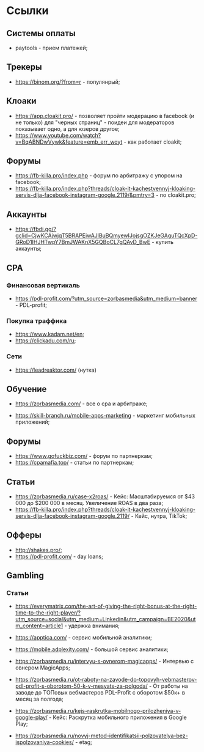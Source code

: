 # Ссылки

## Системы оплаты

- paytools - прием платежей;

## Трекеры

- https://binom.org/?from=r - популянрый;

## Клоаки

- https://app.cloakit.pro/ - позволяет пройти модерацию в facebook (и не только) для "черных страниц" - поидеи для модераторов показывает одно, а для юзеров другое;
- https://www.youtube.com/watch?v=BqABNDwVywk&feature=emb_err_woyt - как работает cloakit;

## Форумы

- https://fb-killa.pro/index.php - форум по арбитражу с упором на facebook;
- https://fb-killa.pro/index.php?threads/cloak-it-kachestvennyj-kloaking-servis-dlja-facebook-instagram-google.2119/&pmtry=3 - по cloakit.pro;

## Аккаунты

- https://fbdi.gg/?gclid=CjwKCAjwjqT5BRAPEiwAJlBuBQmyewIJojsgOZKJeGAguTQcXpD-GRoD1IHJHTwpY7BmJWAKnX5GQBoCL7gQAvD_BwE - купить аккаунты;

## CPA

### Финансовая вертикаль

- https://pdl-profit.com/?utm_source=zorbasmedia&utm_medium=banner - PDL-profit;

### Покупка траффика

- https://www.kadam.net/en;
- https://clickadu.com/ru;

### Сети

- https://leadreaktor.com/ (нутка)

## Обучение

- https://zorbasmedia.com/ - все о cpa и арбитраже;

- https://skill-branch.ru/mobile-apps-marketing - маркетинг мобильных приложений;

## Форумы

- https://www.gofuckbiz.com/ - форум по партнеркам;
- https://cpamafia.top/ - статьи по партнеркам;

## Статьи

- https://zorbasmedia.ru/case-x2roas/ - Кейс: Масштабируемся от $43 000 до $200 000 в месяц. Увеличение ROAS в два раза;
- https://fb-killa.pro/index.php?threads/cloak-it-kachestvennyj-kloaking-servis-dlja-facebook-instagram-google.2119/ - Кейс, нутра, TikTok;

## Офферы

- http://shakes.pro/;
- https://pdl-profit.com/ - day loans;

## Gambling

### Статьи

- https://everymatrix.com/the-art-of-giving-the-right-bonus-at-the-right-time-to-the-right-player/?utm_source=social&utm_medium=Linkedin&utm_campaign=BE2020&utm_content=article1 - удержка внимания;

- https://apptica.com/ - сервис мобильной аналитики;

- https://mobile.adplexity.com/ - большой сервис аналитики;

- https://zorbasmedia.ru/intervyu-s-ovnerom-magicapps/ - Интервью с овнером MagicApps;

- https://zorbasmedia.ru/ot-raboty-na-zavode-do-topovyh-vebmasterov-pdl-profit-s-oborotom-50-k-v-mesyats-za-polgoda/ - От работы на заводе до ТОПовых вебмастеров PDL-Profit с оборотом $50к+ в месяц за полгода;

- https://zorbasmedia.ru/kejs-raskrutka-mobilnogo-prilozheniya-v-google-play/ - Кейс: Раскрутка мобильного приложения в Google Play;

- https://zorbasmedia.ru/novyj-metod-identifikatsii-polzovatelya-bez-ispolzovaniya-cookies/ - etag;
